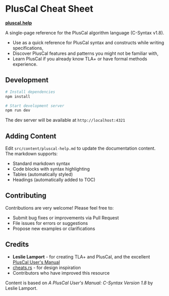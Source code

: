 # PlusCal Cheat Sheet

[**pluscal.help**](https://pluscal.help)

A single-page reference for the PlusCal algorithm language (C-Syntax v1.8).

- Use as a quick reference for PlusCal syntax and constructs while writing
  specifications,
- Discover PlusCal features and patterns you might not be familiar with,
- Learn PlusCal if you already know TLA+ or have formal methods experience.

## Development

```bash
# Install dependencies
npm install

# Start development server
npm run dev
```

The dev server will be available at `http://localhost:4321`

## Adding Content

Edit `src/content/pluscal-help.md` to update the documentation content. The
markdown supports:

- Standard markdown syntax
- Code blocks with syntax highlighting
- Tables (automatically styled)
- Headings (automatically added to TOC)

## Contributing

Contributions are very welcome! Please feel free to:

- Submit bug fixes or improvements via Pull Request
- File issues for errors or suggestions
- Propose new examples or clarifications

## Credits

- **Leslie Lamport** - for creating TLA+ and PlusCal, and the excellent
  [PlusCal User's Manual](https://lamport.azurewebsites.net/tla/p-manual.pdf)
- [cheats.rs](https://cheats.rs) - for design inspiration
- Contributors who have improved this resource

Content is based on _A PlusCal User's Manual: C-Syntax Version 1.8_ by Leslie
Lamport.
